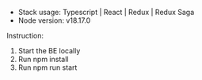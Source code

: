 - Stack usage: Typescript | React | Redux | Redux Saga
- Node version: v18.17.0

Instruction:
1. Start the BE locally
2. Run npm install
3. Run npm run start
